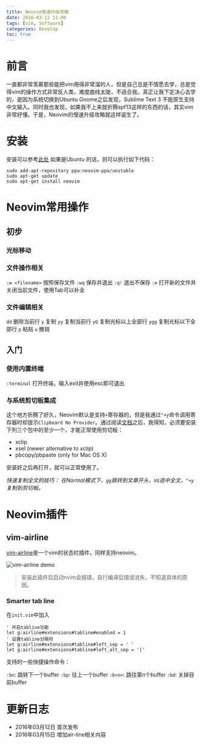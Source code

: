 ```yaml
---
title: Neovim慢速升级攻略
date: 2016-03-12 11:00
tags: [vim, Software]
categories: Develop
toc: true
---
```


# 前言
一直都非常羡慕那些能把vim用得非常溜的人，但是自己总是不情愿去学，总是觉得vim的操作方式非常反人类，难度曲线太陡，不适合我。真正让我下定决心去学的，是因为系统切换到Ubuntu Gnome之后发现，Sublime Text 3 不能原生支持中文输入。同时我也发现，如果我不上来就折腾spf13这样的东西的话，其实vim非常好懂。于是，Neovim的慢速升级攻略就这样诞生了。

<!-- more -->

# 安装
安装可以参考[此处](https://github.com/neovim/neovim/wiki/Installing-Neovim)
如果是Ubuntu 的话，则可以执行如下代码：

```
sudo add-apt-repository ppa:neovim-ppa/unstable
sudo apt-get update
sudo apt-get install neovim
```

# Neovim常用操作

## 初步

### 光标移动

### 文件操作相关

`:w <filename>` 按照<filename>保存文件
`:wq` 保存并退出
`:q!` 退出不保存
`:e` 打开新的文件并关闭当前文件，使用Tab可以补全

### 文件编辑相关

`dd` 删除当前行
`y` 复制
`yy` 复制当前行
`yG` 复制光标以上全部行
`ygg` 复制光标以下全部行
`p` 粘贴
`u` 撤销

## 入门

### 使用内置终端

`:terminal` 打开终端，输入exit并使用esc即可退出

### 与系统剪切板集成

这个地方折腾了好久，Neovim默认是支持`+`寄存器的，但是我通过`"+y`命令调用寄存器时却提示`Clipboard No Provider`。通过阅读[文档](https://github.com/neovim/neovim/blob/master/runtime/doc/nvim_clipboard.txt#L19-L27)之后，我得知，必须要安装下列三个包中的至少一个，才能正常使用剪切板：

- xclip
- xsel (newer alternative to xclip)
- pbcopy/pbpaste (only for Mac OS X)

安装好之后再打开，就可以正常使用了。

*快速复制全文的技巧： 在Normal模式下，`gg`跳转到文章开头，`VG`选中全文，`"+y`复制到剪切板。*

# Neovim插件

## vim-airline

[vim-airline](https://github.com/vim-airline/vim-airline)是一个vim的状态栏插件，同样支持neovim。

![vim-airline demo](https://github.com/vim-airline/vim-airline/wiki/screenshots/demo.gif)

> 安装此插件后启动nvim会报错，自行编译后错误消失，不知道具体的原因。

### Smarter tab line

在`init.vim`中加入

```
' 开启tabline功能
let g:airline#extensions#tabline#enabled = 1
' 设置tabline分隔符
let g:airline#extensions#tabline#left_sep = ' '
let g:airline#extensions#tabline#left_alt_sep = '|'
```

支持的一些快捷操作命令：

`:bn`: 跳转下一个buffer
`:bp`: 往上一个buffer
`:b<n>`: 跳往第n个buffer
`:bd`: 关掉目前buffer


# 更新日志
- 2016年03月12日 首次发布
- 2016年03月15日 增加air-line相关内容
